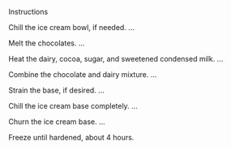 Instructions


Chill the ice cream bowl, if needed. ...


Melt the chocolates. ...


Heat the dairy, cocoa, sugar, and sweetened condensed milk. ...


Combine the chocolate and dairy mixture. ...


Strain the base, if desired. ...


Chill the ice cream base completely. ...


Churn the ice cream base. ...


Freeze until hardened, about 4 hours.